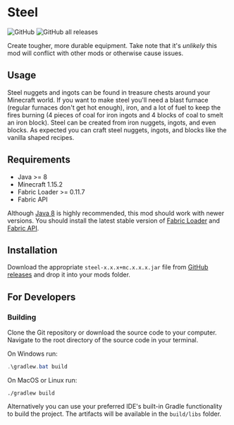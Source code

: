 # Steel

![GitHub](https://img.shields.io/github/license/realguyman/steel) ![GitHub all releases](https://img.shields.io/github/downloads/realguyman/steel/total)

Create tougher, more durable equipment. Take note that it's _unlikely_ this mod will conflict with other mods or otherwise cause issues.

## Usage

Steel nuggets and ingots can be found in treasure chests around your Minecraft world. If you want to make steel you'll need a blast furnace (regular furnaces don't get hot enough), iron, and a lot of fuel to keep the fires burning (4 pieces of coal for iron ingots and 4 blocks of coal to smelt an iron block). Steel can be created from iron nuggets, ingots, and even blocks. As expected you can craft steel nuggets, ingots, and blocks like the vanilla shaped recipes.

## Requirements

- Java >= 8
- Minecraft 1.15.2
- Fabric Loader >= 0.11.7
- Fabric API

Although [Java 8](https://adoptium.net/?variant=openjdk8&jvmVariant=hotspot) is highly recommended, this mod should work with newer versions. You should install the latest stable version of [Fabric Loader](https://fabricmc.net/use) and [Fabric API](https://www.curseforge.com/minecraft/mc-mods/fabric-api).

## Installation

Download the appropriate `steel-x.x.x+mc.x.x.x.jar` file from [GitHub releases](https://github.com/realguyman/steel/releases) and drop it into your mods folder.

## For Developers

### Building

Clone the Git repository or download the source code to your computer. Navigate to the root directory of the source code in your terminal.

On Windows run:

```powershell
.\gradlew.bat build
```

On MacOS or Linux run:

```shell
./gradlew build
```

Alternatively you can use your preferred IDE's built-in Gradle functionality to build the project. The artifacts will be available in the `build/libs` folder.
